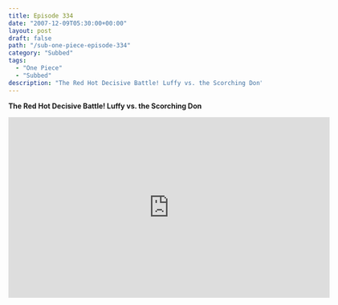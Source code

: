 ```yaml
---
title: Episode 334
date: "2007-12-09T05:30:00+00:00"
layout: post
draft: false
path: "/sub-one-piece-episode-334"
category: "Subbed"
tags:
  - "One Piece"
  - "Subbed"
description: "The Red Hot Decisive Battle! Luffy vs. the Scorching Don"
---
```


**The Red Hot Decisive Battle! Luffy vs. the Scorching Don**

<iframe width="640" height="360" src="https://www.rapidvideo.com/e/FXREN88A5C" frameborder="0" marginwidth=0 marginheight=0 scrolling=no allowfullscreen></iframe>

